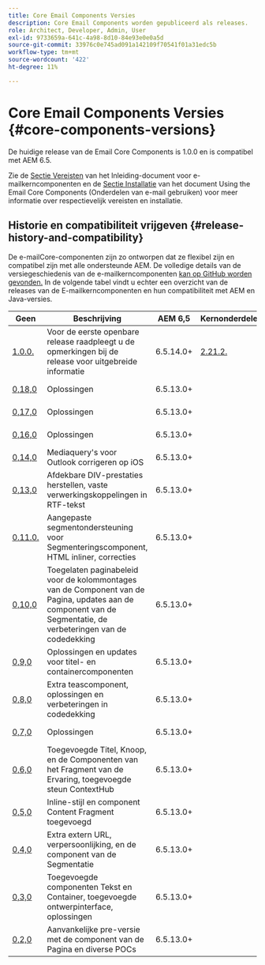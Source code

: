 ```yaml
---
title: Core Email Components Versies
description: Core Email Components worden gepubliceerd als releases.
role: Architect, Developer, Admin, User
exl-id: 9733659a-641c-4a98-8d10-84e93e0e0a5d
source-git-commit: 33976c0e745ad091a142109f70541f01a31edc5b
workflow-type: tm+mt
source-wordcount: '422'
ht-degree: 11%

---
```



# Core Email Components Versies {#core-components-versions}

De huidige release van de Email Core Components is 1.0.0 en is compatibel met AEM 6.5.

Zie de [Sectie Vereisten](/help/email/introduction.md#requirements) van het Inleiding-document voor e-mailkerncomponenten en de [Sectie Installatie](/help/email/using.md#installing-the-email-core-components) van het document Using the Email Core Components (Onderdelen van e-mail gebruiken) voor meer informatie over respectievelijk vereisten en installatie.

## Historie en compatibiliteit vrijgeven {#release-history-and-compatibility}

De e-mailCore-componenten zijn zo ontworpen dat ze flexibel zijn en compatibel zijn met alle ondersteunde AEM. De volledige details van de versiegeschiedenis van de e-mailkerncomponenten [kan op GitHub worden gevonden.](https://github.com/adobe/aem-core-email-components/releases) In de volgende tabel vindt u echter een overzicht van de releases van de E-mailkerncomponenten en hun compatibiliteit met AEM en Java-versies.

| Geen | Beschrijving | AEM 6,5 | Kernonderdelen | Java | Releasedatum |
|---|---|---|---|---|---|
| [1.0.0.](https://github.com/adobe/aem-core-email-components/releases/tag/core.email.components.reactor-1.0.0) | Voor de eerste openbare release raadpleegt u de opmerkingen bij de release voor uitgebreide informatie | 6.5.14.0+ | [2.21.2.](/help/versions.md) | 8, 11 | 29 november 2022 |
| [0,18,0](https://github.com/adobe/aem-core-email-components/releases/tag/v0.18.0) | Oplossingen | 6.5.13.0+ |  | 8, 11 | 30 september 2022 |
| [0,17,0](https://github.com/adobe/aem-core-email-components/releases/tag/v0.17.0) | Oplossingen | 6.5.13.0+ |  | 8, 11 | 27 september 2022 |
| [0,16,0](https://github.com/adobe/aem-core-email-components/releases/tag/v0.16.0) | Oplossingen | 6.5.13.0+ |  | 8, 11 | 14 september 2022 |
| [0,14,0](https://github.com/adobe/aem-core-email-components/releases/tag/v0.14.0) | Mediaquery&#39;s voor Outlook corrigeren op iOS | 6.5.13.0+ |  | 8, 11 | 8 augustus 2022 |
| [0,13,0](https://github.com/adobe/aem-core-email-components/releases/tag/v0.13.0) | Afdekbare DIV-prestaties herstellen, vaste verwerkingskoppelingen in RTF-tekst | 6.5.13.0+ |  | 8, 11 | 27 juli 2022 |
| [0.11.0.](https://github.com/adobe/aem-core-email-components/releases/tag/v0.11.0) | Aangepaste segmentondersteuning voor Segmenteringscomponent, HTML inliner, correcties | 6.5.13.0+ |  | 8, 11 | 6 juli 2022 |
| [0,10,0](https://github.com/adobe/aem-core-email-components/releases/tag/v0.10.0) | Toegelaten paginabeleid voor de kolommontages van de Component van de Pagina, updates aan de component van de Segmentatie, de verbeteringen van de codedekking | 6.5.13.0+ |  | 8, 11 | 15 juni 2022 |
| [0,9,0](https://github.com/adobe/aem-core-email-components/releases/tag/v0.9.0) | Oplossingen en updates voor titel- en containercomponenten | 6.5.13.0+ |  | 8, 11 | 1 juni 2022 |
| [0,8,0](https://github.com/adobe/aem-core-email-components/releases/tag/v0.8.0) | Extra teascomponent, oplossingen en verbeteringen in codedekking | 6.5.13.0+ |  | 8, 11 | 19 mei 2022 |
| [0,7,0](https://github.com/adobe/aem-core-email-components/releases/tag/v0.7.0) | Oplossingen | 6.5.13.0+ |  | 8, 11 | 4 mei 2022 |
| [0,6,0](https://github.com/adobe/aem-core-email-components/releases/tag/v0.6.0) | Toegevoegde Titel, Knoop, en de Componenten van het Fragment van de Ervaring, toegevoegde steun ContextHub | 6.5.13.0+ |  | 8, 11 | 20 april 2022 |
| [0,5,0](https://github.com/adobe/aem-core-email-components/releases/tag/v0.5.0) | Inline-stijl en component Content Fragment toegevoegd | 6.5.13.0+ |  | 8, 11 | 7 april 2022 |
| [0,4,0](https://github.com/adobe/aem-core-email-components/releases/tag/v0.4.0) | Extra extern URL, verpersoonlijking, en de component van de Segmentatie | 6.5.13.0+ |  | 8, 11 | 23 maart 2022 |
| [0,3,0](https://github.com/adobe/aem-core-email-components/releases/tag/v0.3.0) | Toegevoegde componenten Tekst en Container, toegevoegde ontwerpinterface, oplossingen | 6.5.13.0+ |  | 8, 11 | 9 maart 2022 |
| [0,2,0](https://github.com/adobe/aem-core-email-components/releases/tag/v0.2.0) | Aanvankelijke pre-versie met de component van de Pagina en diverse POCs | 6.5.13.0+ |  | 8, 11 | 24 februari 2022 |
